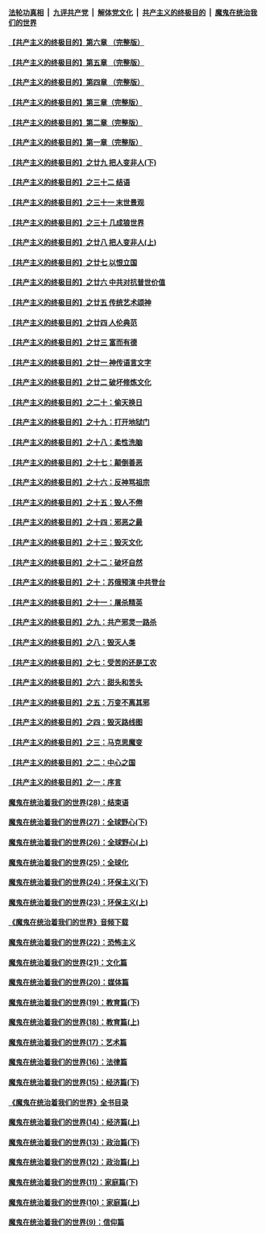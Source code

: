 ####  [法轮功真相](../../../../basic/blob/master/README.md?t=04161301) &nbsp;|&nbsp; [九评共产党](../../../../9ping.md/blob/master/README.md?t=04161301) &nbsp;|&nbsp; [解体党文化](../../../../jtdwh.md/blob/master/README.md?t=04161301)  &nbsp;|&nbsp; [共产主义的终极目的](../../../../gczydzjmd.md/blob/master/README.md?t=04161301) &nbsp;|&nbsp; [魔鬼在统治我们的世界](../../../../mgztzwmdsj.md/blob/master/README.md?t=04161301) 

#### [【共产主义的终极目的】第六章 （完整版）](../pages/nsc422/n11428913.md?t=04161301) 

#### [【共产主义的终极目的】第五章 （完整版）](../pages/nsc422/n11428912.md?t=04161301) 

#### [【共产主义的终极目的】第四章 （完整版）](../pages/nsc422/n11428907.md?t=04161301) 

#### [【共产主义的终极目的】第三章（完整版）](../pages/nsc422/n11428848.md?t=04161301) 

#### [【共产主义的终极目的】第二章（完整版）](../pages/nsc422/n11428831.md?t=04161301) 

#### [【共产主义的终极目的】第一章（完整版）](../pages/nsc422/n11417651.md?t=04161301) 

#### [【共产主义的终极目的】之廿九 把人变非人(下)](../pages/nsc422/n11344140.md?t=04161301) 

#### [【共产主义的终极目的】之三十二 结语](../pages/nsc422/n11360535.md?t=04161301) 

#### [【共产主义的终极目的】之三十一 末世景观](../pages/nsc422/n11351129.md?t=04161301) 

#### [【共产主义的终极目的】之三十 几成狼世界](../pages/nsc422/n11348280.md?t=04161301) 

#### [【共产主义的终极目的】之廿八 把人变非人(上)](../pages/nsc422/n11340492.md?t=04161301) 

#### [【共产主义的终极目的】之廿七 以恨立国](../pages/nsc422/n11336944.md?t=04161301) 

#### [【共产主义的终极目的】之廿六 中共对抗普世价值](../pages/nsc422/n11324785.md?t=04161301) 

#### [【共产主义的终极目的】之廿五 传统艺术颂神](../pages/nsc422/n11296396.md?t=04161301) 

#### [【共产主义的终极目的】之廿四 人伦典范](../pages/nsc422/n11296397.md?t=04161301) 

#### [【共产主义的终极目的】之廿三 富而有德](../pages/nsc422/n11283598.md?t=04161301) 

#### [【共产主义的终极目的】之廿一 神传语言文字](../pages/nsc422/n11263265.md?t=04161301) 

#### [【共产主义的终极目的】之廿二 破坏修炼文化](../pages/nsc422/n11245728.md?t=04161301) 

#### [【共产主义的终极目的】之二十：偷天换日](../pages/nsc422/n11238846.md?t=04161301) 

#### [【共产主义的终极目的】之十九：打开地狱门](../pages/nsc422/n11206376.md?t=04161301) 

#### [【共产主义的终极目的】之十八：柔性洗脑](../pages/nsc422/n11199994.md?t=04161301) 

#### [【共产主义的终极目的】之十七：颠倒善恶](../pages/nsc422/n11179782.md?t=04161301) 

#### [【共产主义的终极目的】之十六：反神骂祖宗](../pages/nsc422/n11166798.md?t=04161301) 

#### [【共产主义的终极目的】之十五：毁人不倦](../pages/nsc422/n11166792.md?t=04161301) 

#### [【共产主义的终极目的】之十四：邪恶之最](../pages/nsc422/n11150249.md?t=04161301) 

#### [【共产主义的终极目的】之十三：毁灭文化](../pages/nsc422/n11135227.md?t=04161301) 

#### [【共产主义的终极目的】之十二：破坏自然](../pages/nsc422/n11135214.md?t=04161301) 

#### [【共产主义的终极目的】之十：苏俄预演 中共登台](../pages/nsc422/n11118424.md?t=04161301) 

#### [【共产主义的终极目的】之十一：屠杀精英](../pages/nsc422/n11118442.md?t=04161301) 

#### [【共产主义的终极目的】之九：共产邪灵一路杀](../pages/nsc422/n11114139.md?t=04161301) 

#### [【共产主义的终极目的】之八：毁灭人类](../pages/nsc422/n11108503.md?t=04161301) 

#### [【共产主义的终极目的】之七：受苦的还是工农](../pages/nsc422/n11101809.md?t=04161301) 

#### [【共产主义的终极目的】之六：甜头和苦头](../pages/nsc422/n11096971.md?t=04161301) 

#### [【共产主义的终极目的】之五：万变不离其邪](../pages/nsc422/n11091285.md?t=04161301) 

#### [【共产主义的终极目的】之四：毁灭路线图](../pages/nsc422/n11086284.md?t=04161301) 

#### [【共产主义的终极目的】之三：马克思魔变](../pages/nsc422/n11061941.md?t=04161301) 

#### [【共产主义的终极目的】之二：中心之国](../pages/nsc422/n11047728.md?t=04161301) 

#### [【共产主义的终极目的】之一：序言](../pages/nsc422/n11086077.md?t=04161301) 

#### [魔鬼在统治着我们的世界(28)：结束语](../pages/nsc422/n10936246.md?t=04161301) 

#### [魔鬼在统治着我们的世界(27)：全球野心(下)](../pages/nsc422/n10928319.md?t=04161301) 

#### [魔鬼在统治着我们的世界(26)：全球野心(上)](../pages/nsc422/n10900318.md?t=04161301) 

#### [魔鬼在统治着我们的世界(25)：全球化](../pages/nsc422/n10788205.md?t=04161301) 

#### [魔鬼在统治着我们的世界(24)：环保主义(下)](../pages/nsc422/n10695307.md?t=04161301) 

#### [魔鬼在统治着我们的世界(23)：环保主义(上)](../pages/nsc422/n10688613.md?t=04161301) 

#### [《魔鬼在统治着我们的世界》音频下载](../pages/nsc422/n10635553.md?t=04161301) 

#### [魔鬼在统治着我们的世界(22)：恐怖主义](../pages/nsc422/n10614727.md?t=04161301) 

#### [魔鬼在统治着我们的世界(21)：文化篇](../pages/nsc422/n10597706.md?t=04161301) 

#### [魔鬼在统治着我们的世界(20)：媒体篇](../pages/nsc422/n10586579.md?t=04161301) 

#### [魔鬼在统治着我们的世界(19)：教育篇(下)](../pages/nsc422/n10564808.md?t=04161301) 

#### [魔鬼在统治着我们的世界(18)：教育篇(上)](../pages/nsc422/n10526970.md?t=04161301) 

#### [魔鬼在统治着我们的世界(17)：艺术篇](../pages/nsc422/n10499093.md?t=04161301) 

#### [魔鬼在统治着我们的世界(16)：法律篇](../pages/nsc422/n10485969.md?t=04161301) 

#### [魔鬼在统治着我们的世界(15)：经济篇(下)](../pages/nsc422/n10469975.md?t=04161301) 

#### [《魔鬼在统治着我们的世界》全书目录](../pages/nsc422/n10464261.md?t=04161301) 

#### [魔鬼在统治着我们的世界(14)：经济篇(上)](../pages/nsc422/n10457370.md?t=04161301) 

#### [魔鬼在统治着我们的世界(13)：政治篇(下)](../pages/nsc422/n10448270.md?t=04161301) 

#### [魔鬼在统治着我们的世界(12)：政治篇(上)](../pages/nsc422/n10444576.md?t=04161301) 

#### [魔鬼在统治着我们的世界(11)：家庭篇(下)](../pages/nsc422/n10440961.md?t=04161301) 

#### [魔鬼在统治着我们的世界(10)：家庭篇(上)](../pages/nsc422/n10435448.md?t=04161301) 

#### [魔鬼在统治着我们的世界(9)：信仰篇](../pages/nsc422/n10432159.md?t=04161301) 

